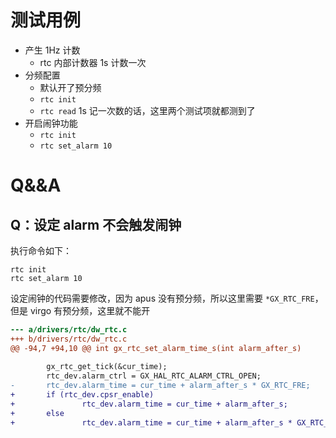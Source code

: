 # 测试用例
- 产生 1Hz 计数
	- rtc 内部计数器 1s 计数一次
- 分频配置
	- 默认开了预分频
	- `rtc init`
	- `rtc read` 1s 记一次数的话，这里两个测试项就都测到了
- 开启闹钟功能
	- `rtc init`
	- `rtc set_alarm 10`








# Q&&A

## Q：设定 alarm 不会触发闹钟
执行命令如下：
```
rtc init
rtc set_alarm 10
```
设定闹钟的代码需要修改，因为 apus 没有预分频，所以这里需要 `*GX_RTC_FRE`，但是 virgo 有预分频，这里就不能开
```diff
--- a/drivers/rtc/dw_rtc.c
+++ b/drivers/rtc/dw_rtc.c
@@ -94,7 +94,10 @@ int gx_rtc_set_alarm_time_s(int alarm_after_s)
 
        gx_rtc_get_tick(&cur_time);
        rtc_dev.alarm_ctrl = GX_HAL_RTC_ALARM_CTRL_OPEN;
-       rtc_dev.alarm_time = cur_time + alarm_after_s * GX_RTC_FRE;
+       if (rtc_dev.cpsr_enable)
+               rtc_dev.alarm_time = cur_time + alarm_after_s;
+       else
+               rtc_dev.alarm_time = cur_time + alarm_after_s * GX_RTC_FRE;
```
